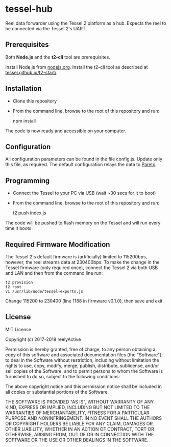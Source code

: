 tessel-hub
==========

Reel data forwarder using the Tessel 2 platform as a hub.  Expects the reel to be connected via the Tessel 2's UART.


Prerequisites
-------------

Both __Node.js__ and the __t2-cli__ tool are prerequisites.

Install Node.js from [nodejs.org](https://nodejs.org).  Install the t2-cli tool as described at [tessel.github.io/t2-start/](http://tessel.github.io/t2-start/).


Installation
------------

- Clone this repository
- From the command line, browse to the root of this repository and run:

    npm install

The code is now ready and accessible on your computer.


Configuration
-------------

All configuration parameters can be found in the file config.js.  Update only this file, as required.  The default configuration relays the data to [Pareto](https://getpareto.com).


Programming
-----------

- Connect the Tessel to your PC via USB (wait ~30 secs for it to boot)
- From the command line, browse to the root of this repository and run:

    t2 push index.js

The code will be pushed to flash memory on the Tessel and will run every time it boots.


Required Firmware Modification
------------------------------

The Tessel 2's default firmware is (artificially) limited to 115200bps, however, the reel streams data at 230400bps.  To make the change in the Tessel firmware (only required once), connect the Tessel 2 via both USB and LAN and then from the command line run:

    t2 provision
    t2 root
    vi /usr/lib/node/tessel-exports.js

Change 115200 to 230400 (line 1188 in firmware v0.1.0), then save and exit.


License
-------

MIT License

Copyright (c) 2017-2018 reelyActive

Permission is hereby granted, free of charge, to any person obtaining a copy of this software and associated documentation files (the "Software"), to deal in the Software without restriction, including without limitation the rights to use, copy, modify, merge, publish, distribute, sublicense, and/or sell copies of the Software, and to permit persons to whom the Software is furnished to do so, subject to the following conditions:

The above copyright notice and this permission notice shall be included in all copies or substantial portions of the Software.

THE SOFTWARE IS PROVIDED "AS IS", WITHOUT WARRANTY OF ANY KIND, EXPRESS OR 
IMPLIED, INCLUDING BUT NOT LIMITED TO THE WARRANTIES OF MERCHANTABILITY, 
FITNESS FOR A PARTICULAR PURPOSE AND NONINFRINGEMENT. IN NO EVENT SHALL THE 
AUTHORS OR COPYRIGHT HOLDERS BE LIABLE FOR ANY CLAIM, DAMAGES OR OTHER 
LIABILITY, WHETHER IN AN ACTION OF CONTRACT, TORT OR OTHERWISE, ARISING FROM, 
OUT OF OR IN CONNECTION WITH THE SOFTWARE OR THE USE OR OTHER DEALINGS IN 
THE SOFTWARE.
